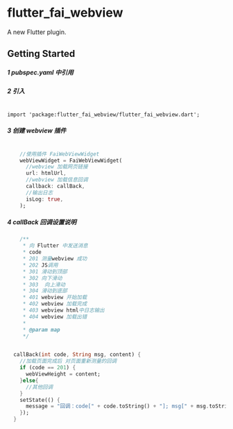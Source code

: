 # flutter_fai_webview

A new Flutter plugin.

## Getting Started

##### 1 pubspec.yaml 中引用



##### 2 引入 

```

import 'package:flutter_fai_webview/flutter_fai_webview.dart';

```

##### 3 创建 webview 插件

```dart

    //使用插件 FaiWebViewWidget
    webViewWidget = FaiWebViewWidget(
      //webview 加载网页链接
      url: htmlUrl,
      //webview 加载信息回调
      callback: callBack,
      //输出日志
      isLog: true,
    );

```

##### 4 callBack 回调设置说明


```java
	/**
	 * 向 Flutter 中发送消息
	 * code
	 * 201 测量webview 成功
	 * 202 JS调用
	 * 301 滑动到顶部
	 * 302 向下滑动
	 * 303	向上滑动
	 * 304 滑动到底部
	 * 401 webview 开始加载
	 * 402 webview 加载完成
	 * 403 webview html中日志输出
	 * 404 webview 加载出错
	 *
	 * @param map
	 */
```

```dart

  callBack(int code, String msg, content) {
    //加载页面完成后 对页面重新测量的回调
    if (code == 201) {
      webViewHeight = content;
    }else{
      //其他回调
    }
    setState(() {
      message = "回调：code[" + code.toString() + "]; msg[" + msg.toString() + "]";
    });
  }
```